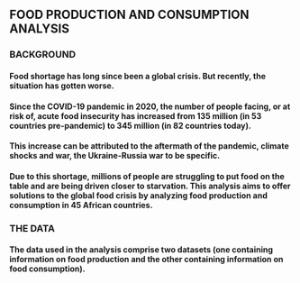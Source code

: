 ## FOOD PRODUCTION AND CONSUMPTION ANALYSIS
### BACKGROUND
#### Food shortage has long since been a global crisis. But recently, the situation has gotten worse. 
#### Since the COVID-19 pandemic in 2020, the number of people facing, or at risk of, acute food insecurity has increased from 135 million (in 53 countries pre-pandemic) to 345 million (in 82 countries today).
#### This increase can be attributed to the aftermath of the pandemic, climate shocks and war, the Ukraine-Russia war to be specific.
#### Due to this shortage, millions of people are struggling to put food on the table and are being driven closer to starvation. This analysis aims to offer solutions to the global food crisis by analyzing food production and consumption in 45 African countries.
### THE DATA
#### The data used in the analysis comprise two datasets (one containing information on food production and the other containing information on food consumption).
